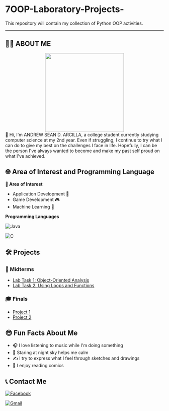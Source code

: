 # 7OOP-Laboratory-Projects-
This repository will contain my collection of Python OOP activities.

---

## 🙋‍♂️ ABOUT ME 
<div align="center">
  <img height="250" src="https://scontent.fcrk1-4.fna.fbcdn.net/v/t39.30808-6/539557595_122101355516994671_7889950314724408947_n.jpg?_nc_cat=102&ccb=1-7&_nc_sid=6ee11a&_nc_eui2=AeG80tG-2EC7F1j3qEgh8_tpj0pYDruNsTyPSlgOu42xPOqpOD0k-j_cjyQSESW2s86bhXqs4Mee5pHhBqTN8ZIc&_nc_ohc=lOr05Sx2yxsQ7kNvwH0QI5n&_nc_oc=AdlwrXN7D5V08JoTSzOFxNhVVOfXDRKkbU01kxsxfphkIj416hN092shtjywbohtn0s&_nc_zt=23&_nc_ht=scontent.fcrk1-4.fna&_nc_gid=skP78DgLBu9AhwkNJ_k3ww&oh=00_AfWQNNR8pr-BP5k8JKlex_MnbohwlatfbhP4R3FrmKdluA&oe=68B79B93"  />
</div>
👋 Hi, I'm ANDREW SEAN D. ARCILLA, a college student currently studying computer science at my 2nd year. Even if struggling, I continue to try what I can do to give my best on the challenges I face in life. Hopefully, I can be the person I've always wanted to become and make my past self proud on what I've achieved.

## 🌐 Area of Interest and Programming Language
**🎯 Area of Interest**
- Application Development 📱
- Game Development 🎮
- Machine Learning 🤖

**Programming Languages** 

  ![Java](https://img.shields.io/badge/Java-orange?style=for-the-badge&logo=java)
  
  ![C](https://img.shields.io/badge/C-00599C?style=for-the-badge&logo=c&logoColor=white)



## 🛠️ Projects

### 📘 Midterms
- [Lab Task 1: Object-Oriented Analysis](https://sg.docworkspace.com/d/sILH89p3yAYDb58cG?sa=601.1074)  
- [Lab Task 2: Using Loops and Functions](https://sg.docworkspace.com/d/sIGL89p3yAaGT68cG?sa=601.1074)  

### 🎓 Finals
- [Project 1 ](#)  
- [Project 2 ](#)  

## 😎 Fun Facts About Me
- 🎧 I love listening to music while I'm doing something 
- 🌃 Staring at night sky helps me calm
- ✍️ I try to express what I feel through sketches and drawings
- 💭 I enjoy reading comics


## 📞 Contact Me  

[![Facebook](https://img.shields.io/badge/Facebook-%231877F2.svg?style=for-the-badge&logo=facebook&logoColor=white)](https://www.facebook.com/profile.php?id=61579840148284)  

[![Gmail](https://img.shields.io/badge/Gmail-D14836?style=for-the-badge&logo=gmail&logoColor=white)](mailto:arcillaasean0192@gmail.com)
